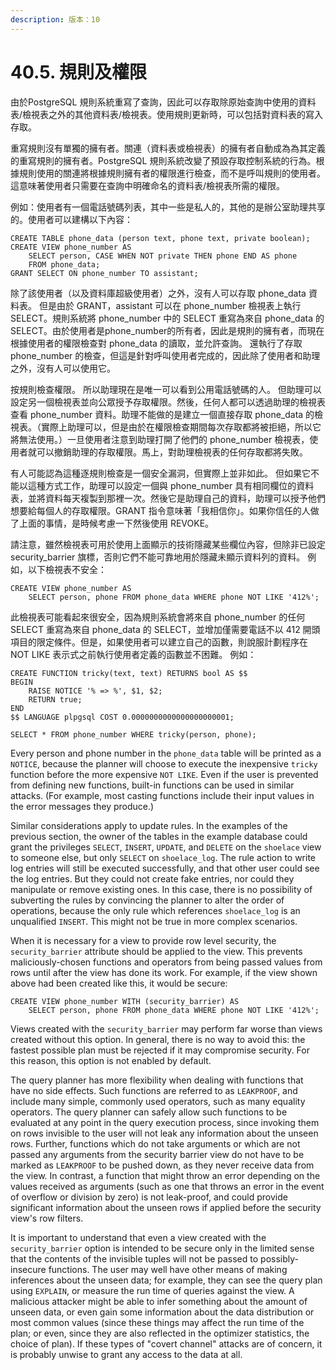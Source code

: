 ```yaml
---
description: 版本：10
---
```


# 40.5. 規則及權限

由於PostgreSQL 規則系統重寫了查詢，因此可以存取除原始查詢中使用的資料表/檢視表之外的其他資料表/檢視表。使用規則更新時，可以包括對資料表的寫入存取。

重寫規則沒有單獨的擁有者。關連（資料表或檢視表）的擁有者自動成為為其定義的重寫規則的擁有者。PostgreSQL 規則系統改變了預設存取控制系統的行為。根據規則使用的關連將根據規則擁有者的權限進行檢查，而不是呼叫規則的使用者。這意味著使用者只需要在查詢中明確命名的資料表/檢視表所需的權限。

例如：使用者有一個電話號碼列表，其中一些是私人的，其他的是辦公室助理共享的。使用者可以建構以下內容：

```text
CREATE TABLE phone_data (person text, phone text, private boolean);
CREATE VIEW phone_number AS
    SELECT person, CASE WHEN NOT private THEN phone END AS phone
    FROM phone_data;
GRANT SELECT ON phone_number TO assistant;
```

除了該使用者（以及資料庫超級使用者）之外，沒有人可以存取 phone\_data 資料表。 但是由於 GRANT，assistant 可以在 phone\_number 檢視表上執行 SELECT。規則系統將 phone\_number 中的 SELECT 重寫為來自 phone\_data 的 SELECT。由於使用者是phone\_number的所有者，因此是規則的擁有者，而現在根據使用者的權限檢查對 phone\_data 的讀取，並允許查詢。 還執行了存取 phone\_number 的檢查，但這是針對呼叫使用者完成的，因此除了使用者和助理之外，沒有人可以使用它。

按規則檢查權限。 所以助理現在是唯一可以看到公用電話號碼的人。 但助理可以設定另一個檢視表並向公眾授予存取權限。然後，任何人都可以透過助理的檢視表查看 phone\_number 資料。助理不能做的是建立一個直接存取 phone\_data 的檢視表。（實際上助理可以，但是由於在權限檢查期間每次存取都將被拒絕，所以它將無法使用。）一旦使用者注意到助理打開了他們的 phone\_number 檢視表，使用者就可以撤銷助理的存取權限。馬上，對助理檢視表的任何存取都將失敗。

有人可能認為這種逐規則檢查是一個安全漏洞，但實際上並非如此。 但如果它不能以這種方式工作，助理可以設定一個與 phone\_number 具有相同欄位的資料表，並將資料每天複製到那裡一次。然後它是助理自己的資料，助理可以授予他們想要給每個人的存取權限。GRANT 指令意味著「我相信你」。如果你信任的人做了上面的事情，是時候考慮一下然後使用 REVOKE。

請注意，雖然檢視表可用於使用上面顯示的技術隱藏某些欄位內容，但除非已設定 security\_barrier 旗標，否則它們不能可靠地用於隱藏未顯示資料列的資料。 例如，以下檢視表不安全：

```text
CREATE VIEW phone_number AS
    SELECT person, phone FROM phone_data WHERE phone NOT LIKE '412%';
```

此檢視表可能看起來很安全，因為規則系統會將來自 phone\_number 的任何 SELECT 重寫為來自 phone\_data 的 SELECT，並增加僅需要電話不以 412 開頭項目的限定條件。但是，如果使用者可以建立自己的函數，則說服計劃程序在 NOT LIKE 表示式之前執行使用者定義的函數並不困難。 例如：

```text
CREATE FUNCTION tricky(text, text) RETURNS bool AS $$
BEGIN
    RAISE NOTICE '% => %', $1, $2;
    RETURN true;
END
$$ LANGUAGE plpgsql COST 0.0000000000000000000001;

SELECT * FROM phone_number WHERE tricky(person, phone);
```

Every person and phone number in the `phone_data` table will be printed as a `NOTICE`, because the planner will choose to execute the inexpensive `tricky` function before the more expensive `NOT LIKE`. Even if the user is prevented from defining new functions, built-in functions can be used in similar attacks. \(For example, most casting functions include their input values in the error messages they produce.\)

Similar considerations apply to update rules. In the examples of the previous section, the owner of the tables in the example database could grant the privileges `SELECT`, `INSERT`, `UPDATE`, and `DELETE` on the `shoelace` view to someone else, but only `SELECT` on `shoelace_log`. The rule action to write log entries will still be executed successfully, and that other user could see the log entries. But they could not create fake entries, nor could they manipulate or remove existing ones. In this case, there is no possibility of subverting the rules by convincing the planner to alter the order of operations, because the only rule which references `shoelace_log` is an unqualified `INSERT`. This might not be true in more complex scenarios.

When it is necessary for a view to provide row level security, the `security_barrier` attribute should be applied to the view. This prevents maliciously-chosen functions and operators from being passed values from rows until after the view has done its work. For example, if the view shown above had been created like this, it would be secure:

```text
CREATE VIEW phone_number WITH (security_barrier) AS
    SELECT person, phone FROM phone_data WHERE phone NOT LIKE '412%';
```

Views created with the `security_barrier` may perform far worse than views created without this option. In general, there is no way to avoid this: the fastest possible plan must be rejected if it may compromise security. For this reason, this option is not enabled by default.

The query planner has more flexibility when dealing with functions that have no side effects. Such functions are referred to as `LEAKPROOF`, and include many simple, commonly used operators, such as many equality operators. The query planner can safely allow such functions to be evaluated at any point in the query execution process, since invoking them on rows invisible to the user will not leak any information about the unseen rows. Further, functions which do not take arguments or which are not passed any arguments from the security barrier view do not have to be marked as `LEAKPROOF` to be pushed down, as they never receive data from the view. In contrast, a function that might throw an error depending on the values received as arguments \(such as one that throws an error in the event of overflow or division by zero\) is not leak-proof, and could provide significant information about the unseen rows if applied before the security view's row filters.

It is important to understand that even a view created with the `security_barrier` option is intended to be secure only in the limited sense that the contents of the invisible tuples will not be passed to possibly-insecure functions. The user may well have other means of making inferences about the unseen data; for example, they can see the query plan using `EXPLAIN`, or measure the run time of queries against the view. A malicious attacker might be able to infer something about the amount of unseen data, or even gain some information about the data distribution or most common values \(since these things may affect the run time of the plan; or even, since they are also reflected in the optimizer statistics, the choice of plan\). If these types of "covert channel" attacks are of concern, it is probably unwise to grant any access to the data at all.  


